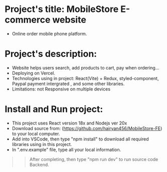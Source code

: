 # Project's title: MobileStore E-commerce website
- Online order mobile phone platform.

# Project's description:
- Website helps users search, add products to cart, pay when ordering...
- Deploying on Vercel.
- Technologies using in project: React(Vite) + Redux, styled-component, Paypal payment intergrated , and some other libraries.
- Limitations: not Responsive on multiple devices

# Install and Run project:
- This project uses React version 18x and Nodejs ver 20x
- Download source from: (https://github.com/hairyan456/MobileStore-FE) to your local computer.
- Add into VSCode, then type "npm install" to download all required libraries using in this project.
- In ".env.example" file, type all your local information.
>> After completing, then type "npm run dev" to run source code Backend.
